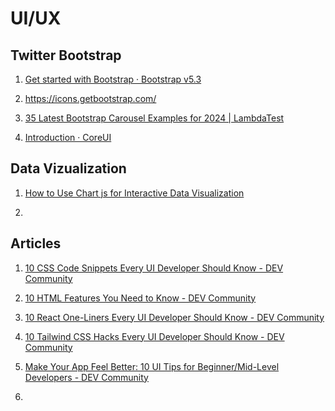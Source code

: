 # UI/UX

## Twitter Bootstrap

1. [Get started with Bootstrap · Bootstrap v5.3](https://getbootstrap.com/docs/5.3/getting-started/introduction/)

2. https://icons.getbootstrap.com/

3. [35 Latest Bootstrap Carousel Examples for 2024 | LambdaTest](https://www.lambdatest.com/blog/bootstrap-carousel-examples/)

4. [Introduction · CoreUI](https://coreui.io/bootstrap/docs/getting-started/introduction/)

## Data Vizualization

1. [How to Use Chart js for Interactive Data Visualization](https://www.freecodecamp.org/news/how-to-use-chart-js-for-interactive-data-visualization/)

2. 

## Articles

1. [10 CSS Code Snippets Every UI Developer Should Know - DEV Community](https://dev.to/nnnirajn/10-css-code-snippets-every-ui-developer-should-know-2eb1?context=digest)

2. [10 HTML Features You Need to Know - DEV Community](https://dev.to/tinymce/10-html-features-you-need-to-know-5de7?context=digest)

3. [10 React One-Liners Every UI Developer Should Know - DEV Community](https://dev.to/nnnirajn/10-react-one-liners-every-ui-developer-should-know-c97)

4. [10 Tailwind CSS Hacks Every UI Developer Should Know - DEV Community](https://dev.to/nnnirajn/10-tailwind-css-hacks-every-ui-developer-should-know-1gia)

5. [Make Your App Feel Better: 10 UI Tips for Beginner/Mid-Level Developers - DEV Community](https://dev.to/harimanok/make-your-app-feel-better-11-ui-tips-for-beginnermid-level-developers-1e1n?context=digest)

6. 
